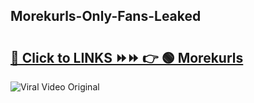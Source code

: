 
 ## Morekurls-Only-Fans-Leaked

# <h2><a href="https://clipsfans.com/Morekurls&ref=git">🔗 Click to LINKS ⏩⏩ 👉 🟢 Morekurls </a></h2>

<a href="https://clipsfans.com/Morekurls&ref=git" rel="nofollow" data-target="animated-image.originalLink"><img src="https://i.ibb.co.com/xMMVF88/686577567.gif" alt="Viral Video Original" style="max-width: 100%; display: inline-block;" data-target="animated-image.originalImage"></a>
